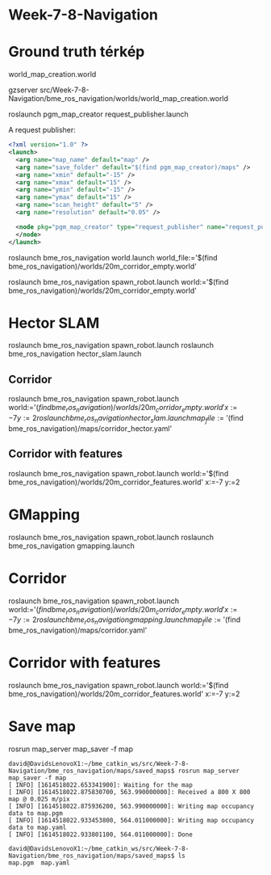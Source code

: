 # Week-7-8-Navigation



# Ground truth térkép
world_map_creation.world

<plugin filename="libcollision_map_creator.so" name="collision_map_creator"/>

gzserver src/Week-7-8-Navigation/bme_ros_navigation/worlds/world_map_creation.world

roslaunch pgm_map_creator request_publisher.launch

A request publisher:
```xml
<?xml version="1.0" ?>
<launch>
  <arg name="map_name" default="map" />
  <arg name="save_folder" default="$(find pgm_map_creator)/maps" />
  <arg name="xmin" default="-15" />
  <arg name="xmax" default="15" />
  <arg name="ymin" default="-15" />
  <arg name="ymax" default="15" />
  <arg name="scan_height" default="5" />
  <arg name="resolution" default="0.05" />

  <node pkg="pgm_map_creator" type="request_publisher" name="request_publisher" output="screen" args="'($(arg xmin),$(arg ymax))($(arg xmax),$(arg ymax))($(arg xmax),$(arg ymin))($(arg xmin),$(arg ymin))' $(arg scan_height) $(arg resolution) $(arg save_folder)/$(arg map_name)">
  </node>
</launch>
```

 roslaunch bme_ros_navigation world.launch world_file:='$(find bme_ros_navigation)/worlds/20m_corridor_empty.world'

 roslaunch bme_ros_navigation spawn_robot.launch world:='$(find bme_ros_navigation)/worlds/20m_corridor_empty.world'


# Hector SLAM
roslaunch bme_ros_navigation spawn_robot.launch
roslaunch bme_ros_navigation hector_slam.launch

## Corridor
roslaunch bme_ros_navigation spawn_robot.launch world:='$(find bme_ros_navigation)/worlds/20m_corridor_empty.world' x:=-7 y:=2 
roslaunch bme_ros_navigation hector_slam.launch map_file:='$(find bme_ros_navigation)/maps/corridor_hector.yaml'

## Corridor with features
roslaunch bme_ros_navigation spawn_robot.launch world:='$(find bme_ros_navigation)/worlds/20m_corridor_features.world' x:=-7 y:=2

# GMapping
roslaunch bme_ros_navigation spawn_robot.launch
roslaunch bme_ros_navigation gmapping.launch

# Corridor
roslaunch bme_ros_navigation spawn_robot.launch world:='$(find bme_ros_navigation)/worlds/20m_corridor_empty.world' x:=-7 y:=2
roslaunch bme_ros_navigation gmapping.launch map_file:='$(find bme_ros_navigation)/maps/corridor.yaml'

# Corridor with features
roslaunch bme_ros_navigation spawn_robot.launch world:='$(find bme_ros_navigation)/worlds/20m_corridor_features.world' x:=-7 y:=2

# Save map

rosrun map_server map_saver -f map

```console
david@DavidsLenovoX1:~/bme_catkin_ws/src/Week-7-8-Navigation/bme_ros_navigation/maps/saved_maps$ rosrun map_server map_saver -f map
[ INFO] [1614518022.653341900]: Waiting for the map
[ INFO] [1614518022.875830700, 563.990000000]: Received a 800 X 800 map @ 0.025 m/pix
[ INFO] [1614518022.875936200, 563.990000000]: Writing map occupancy data to map.pgm
[ INFO] [1614518022.933453800, 564.011000000]: Writing map occupancy data to map.yaml
[ INFO] [1614518022.933801100, 564.011000000]: Done

david@DavidsLenovoX1:~/bme_catkin_ws/src/Week-7-8-Navigation/bme_ros_navigation/maps/saved_maps$ ls
map.pgm  map.yaml
```